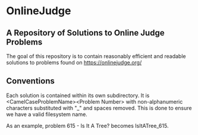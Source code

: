 # OnlineJudge
## A Repository of Solutions to Online Judge Problems
The goal of this repository is to contain reasonably efficient and readable solutions to 
problems found on https://onlinejudge.org/   

## Conventions
Each solution is contained within its own subdirectory.  It is &lt;CamelCaseProblemName&gt;&lt;Problem Number&gt; with non-alphanumeric characters substituted with "_" and spaces removed.  This is done to ensure we have a valid filesystem name.

As an example, problem 615 - Is It A Tree? becomes IsItATree_615.